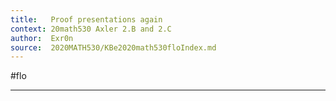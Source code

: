 ```yaml
---
title:   Proof presentations again
context: 20math530 Axler 2.B and 2.C
author:  Exr0n
source:  2020MATH530/KBe2020math530floIndex.md
---
```


#flo


---
